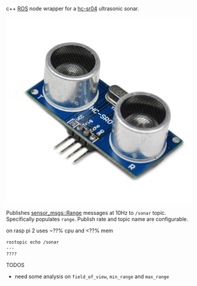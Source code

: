 c++ [ROS](http://www.ros.org/) node wrapper for a [hc-sr04](http://www.micropik.com/PDF/HCSR04.pdf) ultrasonic sonar.

![hc-sr04](hc_sr04.jpg)

Publishes [sensor_msgs::Range](http://docs.ros.org/jade/api/sensor_msgs/html/msg/Range.html) messages at 10Hz to `/sonar` topic.
Specifically populates `range`. Publish rate and topic name are configurable.

on rasp pi 2 uses ~??% cpu and <??% mem

````
rostopic echo /sonar
---
????
````		    

TODOS
* need some analysis on `field_of_view`, `min_range` and `max_range`